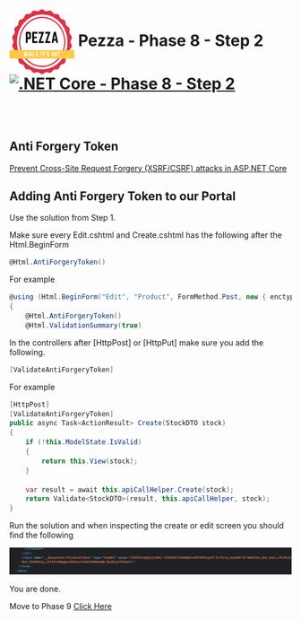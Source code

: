 <img align="left" width="116" height="116" src="../pezza-logo.png" />

# &nbsp;**Pezza - Phase 8 - Step 2** [![.NET Core - Phase 8 - Step 2](https://github.com/entelect-incubator/.NET/actions/workflows/dotnet-phase8-step2.yml/badge.svg)](https://github.com/entelect-incubator/.NET/actions/workflows/dotnet-phase8-step2.yml)

<br/><br/>

## **Anti Forgery Token**

[Prevent Cross-Site Request Forgery (XSRF/CSRF) attacks in ASP.NET Core](https://docs.microsoft.com/en-us/aspnet/core/security/anti-request-forgery?view=aspnetcore-5.0)

## **Adding Anti Forgery Token to our Portal**

Use the solution from Step 1.

Make sure every Edit.cshtml and Create.cshtml has the following after the Html.BeginForm

```cs
@Html.AntiForgeryToken()
```

For example

```cs
@using (Html.BeginForm("Edit", "Product", FormMethod.Post, new { enctype = "multipart/form-data" }))
{
    @Html.AntiForgeryToken()
    @Html.ValidationSummary(true)
```

In the controllers after [HttpPost] or [HttpPut] make sure you add the following.

```cs
[ValidateAntiForgeryToken]
```

For example

```cs
[HttpPost]
[ValidateAntiForgeryToken]
public async Task<ActionResult> Create(StockDTO stock)
{
    if (!this.ModelState.IsValid)
    {
        return this.View(stock);
    }

    var result = await this.apiCallHelper.Create(stock);
    return Validate<StockDTO>(result, this.apiCallHelper, stock);
}
```

Run the solution and when inspecting the create or edit screen you should find the following

![](2021-05-18-20-43-14.png)

You are done.

Move to Phase 9
[Click Here](https://github.com/entelect-incubator/.NET/tree/master/Phase%209)